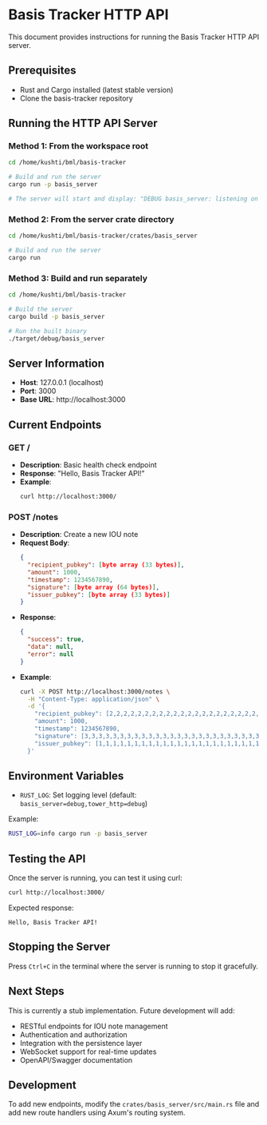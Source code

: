 # Basis Tracker HTTP API

This document provides instructions for running the Basis Tracker HTTP API server.

## Prerequisites

- Rust and Cargo installed (latest stable version)
- Clone the basis-tracker repository

## Running the HTTP API Server

### Method 1: From the workspace root

```bash
cd /home/kushti/bml/basis-tracker

# Build and run the server
cargo run -p basis_server

# The server will start and display: "DEBUG basis_server: listening on 127.0.0.1:3000"
```

### Method 2: From the server crate directory

```bash
cd /home/kushti/bml/basis-tracker/crates/basis_server

# Build and run the server
cargo run
```

### Method 3: Build and run separately

```bash
cd /home/kushti/bml/basis-tracker

# Build the server
cargo build -p basis_server

# Run the built binary
./target/debug/basis_server
```

## Server Information

- **Host**: 127.0.0.1 (localhost)
- **Port**: 3000
- **Base URL**: http://localhost:3000

## Current Endpoints

### GET /
- **Description**: Basic health check endpoint
- **Response**: "Hello, Basis Tracker API!"
- **Example**:
  ```bash
  curl http://localhost:3000/
  ```

### POST /notes
- **Description**: Create a new IOU note
- **Request Body**:
  ```json
  {
    "recipient_pubkey": [byte array (33 bytes)],
    "amount": 1000,
    "timestamp": 1234567890,
    "signature": [byte array (64 bytes)],
    "issuer_pubkey": [byte array (33 bytes)]
  }
  ```
- **Response**: 
  ```json
  {
    "success": true,
    "data": null,
    "error": null
  }
  ```
- **Example**:
  ```bash
  curl -X POST http://localhost:3000/notes \
    -H "Content-Type: application/json" \
    -d '{
      "recipient_pubkey": [2,2,2,2,2,2,2,2,2,2,2,2,2,2,2,2,2,2,2,2,2,2,2,2,2,2,2,2,2,2,2,2,2],
      "amount": 1000,
      "timestamp": 1234567890,
      "signature": [3,3,3,3,3,3,3,3,3,3,3,3,3,3,3,3,3,3,3,3,3,3,3,3,3,3,3,3,3,3,3,3,3,3,3,3,3,3,3,3,3,3,3,3,3,3,3,3,3,3,3,3,3,3,3,3,3,3,3,3,3,3,3,3],
      "issuer_pubkey": [1,1,1,1,1,1,1,1,1,1,1,1,1,1,1,1,1,1,1,1,1,1,1,1,1,1,1,1,1,1,1,1,1]
    }'
  ```

## Environment Variables

- `RUST_LOG`: Set logging level (default: `basis_server=debug,tower_http=debug`)

Example:
```bash
RUST_LOG=info cargo run -p basis_server
```

## Testing the API

Once the server is running, you can test it using curl:

```bash
curl http://localhost:3000/
```

Expected response:
```
Hello, Basis Tracker API!
```

## Stopping the Server

Press `Ctrl+C` in the terminal where the server is running to stop it gracefully.

## Next Steps

This is currently a stub implementation. Future development will add:

- RESTful endpoints for IOU note management
- Authentication and authorization
- Integration with the persistence layer
- WebSocket support for real-time updates
- OpenAPI/Swagger documentation

## Development

To add new endpoints, modify the `crates/basis_server/src/main.rs` file and add new route handlers using Axum's routing system.